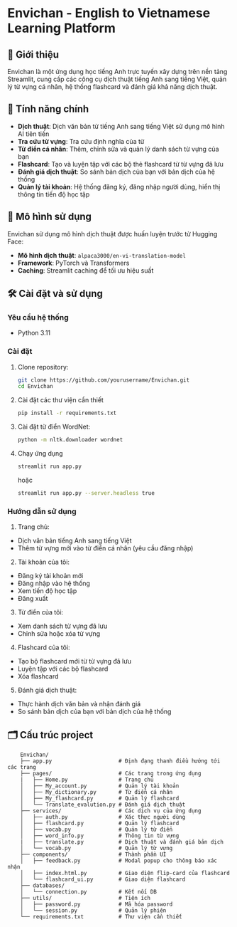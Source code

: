 # Envichan - English to Vietnamese Learning Platform

## 📖 Giới thiệu

Envichan là một ứng dụng học tiếng Anh trực tuyến xây dựng trên nền tảng Streamlit, cung cấp các công cụ dịch thuật tiếng Anh sang tiếng Việt, quản lý từ vựng cá nhân, hệ thống flashcard và đánh giá khả năng dịch thuật.

## 🚀 Tính năng chính

- **Dịch thuật**: Dịch văn bản từ tiếng Anh sang tiếng Việt sử dụng mô hình AI tiên tiến
- **Tra cứu từ vựng**: Tra cứu định nghĩa của từ
- **Từ điển cá nhân**: Thêm, chỉnh sửa và quản lý danh sách từ vựng của bạn
- **Flashcard**: Tạo và luyện tập với các bộ thẻ flashcard từ từ vựng đã lưu
- **Đánh giá dịch thuật**: So sánh bản dịch của bạn với bản dịch của hệ thống
- **Quản lý tài khoản**: Hệ thống đăng ký, đăng nhập người dùng, hiển thị thông tin tiến độ học tập

## 🧠 Mô hình sử dụng

Envichan sử dụng mô hình dịch thuật được huấn luyện trước từ Hugging Face:

- **Mô hình dịch thuật**: `alpaca3000/en-vi-translation-model`
- **Framework**: PyTorch và Transformers
- **Caching**: Streamlit caching để tối ưu hiệu suất

## 🛠️ Cài đặt và sử dụng

### Yêu cầu hệ thống

- Python 3.11

### Cài đặt

1. Clone repository:
   ```bash
   git clone https://github.com/yourusername/Envichan.git
   cd Envichan
   ```

2. Cài đặt các thư viện cần thiết
   ```bash
   pip install -r requirements.txt
   ```
3. Cài đặt từ điển WordNet:
   ```bash
   python -m nltk.downloader wordnet
   ```  
4. Chạy ứng dụng
   ```bash
   streamlit run app.py
   ``` 
   hoặc
   ```bash
   streamlit run app.py --server.headless true
   ```

### Hướng dẫn sử dụng
1. Trang chủ:

- Dịch văn bản tiếng Anh sang tiếng Việt
- Thêm từ vựng mới vào từ điển cá nhân (yêu cầu đăng nhập)

2. Tài khoản của tôi:

- Đăng ký tài khoản mới
- Đăng nhập vào hệ thống
- Xem tiến độ học tập
- Đăng xuất

3. Từ điển của tôi:

- Xem danh sách từ vựng đã lưu
- Chỉnh sửa hoặc xóa từ vựng

4. Flashcard của tôi:

- Tạo bộ flashcard mới từ từ vựng đã lưu
- Luyện tập với các bộ flashcard
- Xóa flashcard

5. Đánh giá dịch thuật:

- Thực hành dịch văn bản và nhận đánh giá
- So sánh bản dịch của bạn với bản dịch của hệ thống

## 🗂️ Cấu trúc project
```
    Envichan/
    ├── app.py                     # Định đạng thanh điều hướng tới các trang
    ├── pages/                     # Các trang trong ứng dụng
    |   ├── Home.py                # Trang chủ
    │   ├── My_account.py          # Quản lý tài khoản
    │   ├── My_dictionary.py       # Từ điển cá nhân
    │   ├── My_flashcard.py        # Quản lý flashcard
    │   └── Translate_evalution.py # Đánh giá dịch thuật
    ├── services/                  # Các dịch vụ của ứng dụng
    │   ├── auth.py                # Xác thực người dùng
    │   ├── flashcard.py           # Quản lý flashcard
    │   ├── vocab.py               # Quản lý từ điển 
    │   ├── word_info.py           # Thông tin từ vựng
    |   ├── translate.py           # Dịch thuật và đánh giá bản dịch
    │   └── vocab.py               # Quản lý từ vựng
    ├── components/                # Thành phần UI
    │   ├── feedback.py            # Modal popup cho thông báo xác nhận
    │   ├── index.html.py          # Giao diện flip-card của flashcard
    │   └── flashcard_ui.py        # Giao diện flashcard
    ├── databases/ 
    │   └── connection.py          # Kết nối DB
    ├── utils/                     # Tiện ích
    │   ├── password.py            # Mã hóa password
    │   └── session.py             # Quản lý phiên
    └── requirements.txt           # Thư viện cần thiết
```

